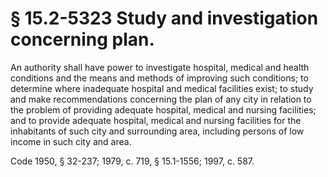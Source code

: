 # § 15.2-5323 Study and investigation concerning plan.

<p>An authority shall have power to investigate hospital, medical and health conditions and the means and methods of improving such conditions; to determine where inadequate hospital and medical facilities exist; to study and make recommendations concerning the plan of any city in relation to the problem of providing adequate hospital, medical and nursing facilities; and to provide adequate hospital, medical and nursing facilities for the inhabitants of such city and surrounding area, including persons of low income in such city and area.</p><p>Code 1950, § 32-237; 1979, c. 719, § 15.1-1556; 1997, c. 587.</p>